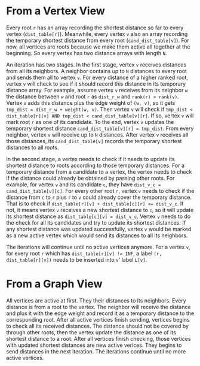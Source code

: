 # From a Vertex View

Every root `r` has an array recording the shortest distance so far to every vertex (`dist_table[r]`). Meanwhile, every vertex `v` also an array recording the temporary shortest distance from every root (`cand_dist_table[v]`). For now, all vertices are roots because we make them active all together at the beginning. So every vertex has two distance arrays with length `N`.

An iteration has two stages. In the first stage, vertex `v` receives distances from all its neighbors. A neighbor contains up to `N` distances to every root and sends them all to vertex `v`. For every distance of a higher ranked root, vertex `v` will check to see if it should record this distance in its temporary distance array. For example, assume vertex `v` receives from its neighbor `w` the distance between `w` and root `r` as `dist_r_w` and `rank(r) > rank(v)`. Vertex `v` adds this distance plus the edge weight of `(w, v)`, so it gets `tmp_dist = dist_r_w + weight(w, v)`. Then vertex `v` will check if `tmp_dist < dist_table[r][v] AND tmp_dist < cand_dist_table[v][r]`.  If so, vertex `v` will mark root `r` as one of its candidate. To the end, vertex `v` updates the temporary shortest distance `cand_dist_table[v][r] = tmp_dist`. From every neighbor, vertex `v` will receive up to `N` distances. After vertex `v` receives all those distances, its `cand_dist_table[v]` records the temporary shortest distances to all roots.

In the second stage, a vertex needs to check if it needs to update its shortest distance to roots according to those temporary distances. For a temporary distance from a candidate to a vertex, the vertex needs to check if the distance could already be obtained by passing other roots. For example, for vertex `v` and its candidate `c`, they have `dist_v_c = cand_dist_table[v][c]`. For every other root `r`, vertex `v` needs to check if the distance from `c` to `r` plus `r` to `v` could already cover the temporary distance. That is to check if `dist_table[r][v] + dist_table[c][r] <= dist_v_c`. If not, it means vertex `v` receives a new shortest distance to `c`, so it will update its shortest distance as `dist_table[c][v] = dist_v_c`. Vertex `v` needs to do the check for all its candidates and try to update its shortest distances. If any shortest distance was updated successfully, vertex `v` would be marked as a new active vertex which would send its distances to all its neighbors.

The iterations will continue until no active vertices anymore. For a vertex `v`, for every root `r` which has `dist_table[r][v] != INF`, a label `(r, dist_table[r][v])` needs to be inserted into `v`' label `L[v]`.

# From a Graph View
All vertices are active at first. They their distances to its neighbors. Every distance is from a root to the vertex. The neighbor will receive the distance and plus it with the edge weight and record it as a temporary distance to the corresponding root. After all active vertices finish sending, vertices begins to check all its received distances. The distance should not be covered by through other roots, then the vertex update the distance as one of its shortest distance to a root. After all vertices finish checking, those vertices with updated shortest distances are new active verices. They begins to send distances in the next iteration. The iterations continue until no more active vertices.

